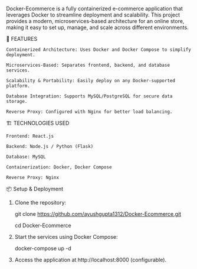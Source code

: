 Docker-Ecommerce is a fully containerized e-commerce application that leverages Docker to streamline deployment and scalability. This project provides a modern, microservices-based architecture for an online store, making it easy to set up, manage, and scale across different environments.

🚀 FEATURES
 
    Containerized Architecture: Uses Docker and Docker Compose to simplify deployment.
    
    Microservices-Based: Separates frontend, backend, and database services.
    
    Scalability & Portability: Easily deploy on any Docker-supported platform.
    
    Database Integration: Supports MySQL/PostgreSQL for secure data storage.
    
    Reverse Proxy: Configured with Nginx for better load balancing.
  

🏗️ TECHNOLOGIES USED

    Frontend: React.js
    
    Backend: Node.js / Python (Flask)
    
    Database: MySQL
    
    Containerization: Docker, Docker Compose
    
    Reverse Proxy: Nginx
  
  
📦 Setup & Deployment

  1. Clone the repository:
     
     git clone https://github.com/ayushgupta1312/Docker-Ecommerce.git
     
     cd Docker-Ecommerce
     
  2. Start the services using Docker Compose:
     
     docker-compose up -d

  3. Access the application at http://localhost:8000 (configurable).
